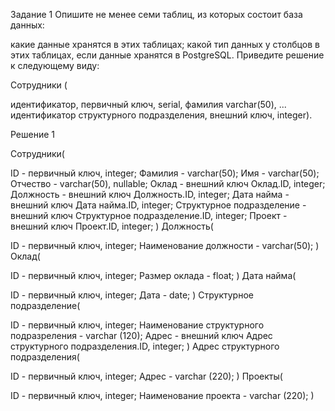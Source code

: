 Задание 1
Опишите не менее семи таблиц, из которых состоит база данных:

какие данные хранятся в этих таблицах;
какой тип данных у столбцов в этих таблицах, если данные хранятся в PostgreSQL.
Приведите решение к следующему виду:

Сотрудники (

идентификатор, первичный ключ, serial,
фамилия varchar(50),
...
идентификатор структурного подразделения, внешний ключ, integer).


Решение 1

Сотрудники(

ID - первичный ключ, integer;
Фамилия - varchar(50);
Имя - varchar(50);
Отчество - varchar(50), nullable;
Оклад - внешний ключ Оклад.ID, integer;
Должность - внешний ключ Должность.ID, integer;
Дата найма - внешний ключ Дата найма.ID, integer;
Структурное подразделение - внешний ключ Структурное подразделение.ID, integer;
Проект - внешний ключ Проект.ID, integer; )
Должность(

ID - первичный ключ, integer;
Наименование должности - varchar(50); )
Оклад(

ID - первичный ключ, integer;
Размер оклада - float; )
Дата найма(

ID - первичный ключ, integer;
Дата - date; )
Структурное подразделение(

ID - первичный ключ, integer;
Наименование структурного подразреления - varchar (120);
Адрес - внешний ключ Адрес структурного подразделения.ID, integer; )
Адрес структурного подразделения(

ID - первичный ключ, integer;
Адрес - varchar (220); )
Проекты(

ID - первичный ключ, integer;
Наименование проекта - varchar (220); )
